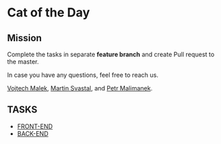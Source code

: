 # Cat of the Day

## Mission

Complete the tasks in separate **feature branch** and create Pull request to the master.

In case you have any questions, feel free to reach us.

[Vojtech Malek](https://github.com/vojtesaak),
[Martin Svastal](https://github.com/svastal), and
[Petr Malimanek](https://github.com/petrmm).


## TASKS
 - [FRONT-END](./docs/frontend-dev.md)
 - [BACK-END](./docs/backend-dev.md)
